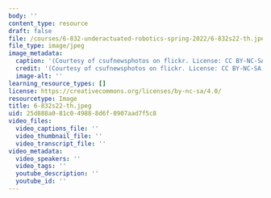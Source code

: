 ```yaml
---
body: ''
content_type: resource
draft: false
file: /courses/6-832-underactuated-robotics-spring-2022/6-832s22-th.jpeg
file_type: image/jpeg
image_metadata:
  caption: '(Courtesy of csufnewsphotos on flickr. License: CC BY-NC-SA.)'
  credit: '(Courtesy of csufnewsphotos on flickr. License: CC BY-NC-SA.)'
  image-alt: ''
learning_resource_types: []
license: https://creativecommons.org/licenses/by-nc-sa/4.0/
resourcetype: Image
title: 6-832s22-th.jpeg
uid: 25d888a0-81c0-4988-8d6f-0907aad7f5c8
video_files:
  video_captions_file: ''
  video_thumbnail_file: ''
  video_transcript_file: ''
video_metadata:
  video_speakers: ''
  video_tags: ''
  youtube_description: ''
  youtube_id: ''
---
```

